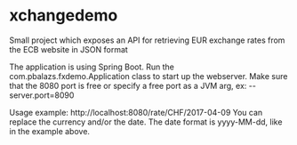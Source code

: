 # xchangedemo
Small project which exposes an API for retrieving EUR exchange rates from the ECB website in JSON format

The application is using Spring Boot. Run the com.pbalazs.fxdemo.Application class to start up the webserver. 
Make sure that the 8080 port is free or specify a free port as a JVM arg, ex: --server.port=8090

Usage example: http://localhost:8080/rate/CHF/2017-04-09
You can replace the currency and/or the date. The date format is yyyy-MM-dd, like in the example above.
